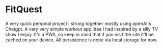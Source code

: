 # FitQuest

A very quick personal project I strung together mostly using openAI's Chatgpt. A very very simple workout app idea I had inspired by a silly TV show I enjoy. It's a PWA, so keep in mind that if you visit the site it'll be cached on your device. All persistence is done via local storage for now.